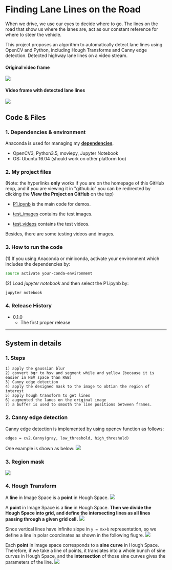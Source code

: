 # **Finding Lane Lines on the Road** 

When we drive, we use our eyes to decide where to go. The lines on the road that 
show us where the lanes are, act as our constant reference for where to steer the 
vehicle. 

This project proposes an algorithm to automatically detect lane lines using 
OpenCV and Python, including Hough Transforms and Canny edge detection. 
Detected highway lane lines on a video stream. 

#### Original video frame
![][image0]

#### Video frame with detected lane lines
![][image1]

## Code & Files
### 1. Dependencies & environment

Anaconda is used for managing my [**dependencies**](https://github.com/udacity/CarND-Term1-Starter-Kit).

* OpenCV3, Python3.5, moviepy, Jupyter Notebook
* OS: Ubuntu 16.04 (should work on other platform too)

### 2. My project files

(Note: the hyperlinks **only** works if you are on the homepage of this GitHub reop,
and if you are viewing it in "github.io" you can be redirected by clicking the **View the Project on GitHub** on the top)

* [P1.ipynb](P1.ipynb) is the main code for demos.

* [test_images](test_images) contains the test images.
 
* [test_videos](test_videos) contains the test videos.

Besides, there are some testing videos and images.

### 3. How to run the code

(1) If you using Anaconda or miniconda, activate your environment which includes the dependencies by:
```sh
source activate your-conda-environment
```

(2) Load _jupyter notebook_ and then select the P1.ipynb by:
```sh
jupyter notebook
```


### 4. Release History

* 0.1.0
    * The first proper release

---

## System in details

### 1. Steps
    1) apply the gaussian blur
    2) convert bgr to hsv and segment while and yellow (because it is easier in HSV space than RGB)
    3) Canny edge detection
    4) apply the designed mask to the image to obtian the region of interest
    5) apply hough transform to get lines
    6) augmented the lanes on the original image
    7) a buffer is used to smooth the line positions between frames.

### 2. Canny edge detection

Canny edge detection is implemented by using opencv function as follows:

```
edges = cv2.Canny(gray, low_threshold, high_threshold)
```
One example is shown as below:
![][image7]

### 3. Region mask

![][image2]

### 4. Hough Transform

A **line** in Image Space is a **point** in Hough Space.
![][image3]


A **point** in Image Space is a **line** in Hough Space.
**Then we divide the Hough Space into grid, and define the intersecting lines as all lines passing through a given 
grid cell.**
![][image4]


Since vertical lines have infinite slope in `y = mx+b` representation, so we define a line in polar coordinates as 
shown in the following fiugre.
![][image5]


Each **point** in image space corresponds to a **sine curve** in Hough Space. Therefore, if we take a line of points, it
translates into a whole bunch of sine curves in Hough Space, and the **intersection** of those sine curves gives the 
parameters of the line.
![][image6]


[//]: # (References)
[image0]: test_images/solidWhiteCurve.jpg
[image1]: test_images/augmented/solidWhiteCurve_augmented.jpg
[image2]: test_images/source/region_mask.jpg
[image3]: test_images/source/hough.jpg
[image4]: test_images/source/hough_line.jpg
[image5]: test_images/source/hough_polar.jpg
[image6]: test_images/source/hough_polar_1.jpg
[image7]: test_images/source/canny_example.jpg
